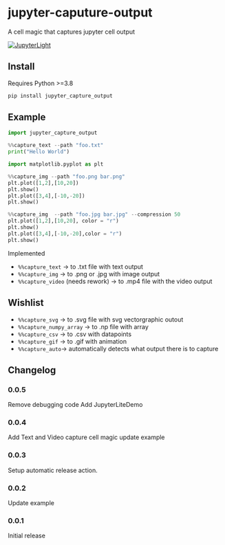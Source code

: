 # jupyter-caputure-output
A cell magic that captures jupyter cell output

[![JupyterLight](https://jupyterlite.rtfd.io/en/latest/_static/badge.svg)](https://kolibril13.github.io/jupyter-capture-output/)  

## Install
Requires Python >=3.8
```py
pip install jupyter_capture_output
```

## Example

```py
import jupyter_capture_output
```

```py 
%%capture_text --path "foo.txt"
print("Hello World")
```

```py
import matplotlib.pyplot as plt
```

```py
%%capture_img --path "foo.png bar.png"
plt.plot([1,2],[10,20])
plt.show()
plt.plot([3,4],[-10,-20])
plt.show()
```

```py
%%capture_img  --path "foo.jpg bar.jpg" --compression 50
plt.plot([1,2],[10,20], color = "r")
plt.show()
plt.plot([3,4],[-10,-20],color = "r")
plt.show()
```



Implemented
* `%%capture_text`  ->  to .txt file with text output
* `%%capture_img` -> to .png or .jpg with image output
* `%%capture_video` (needs rework) -> to .mp4 file with the video output

## Wishlist

* `%%capture_svg` ->  to .svg file with svg vectorgraphic outout
* `%%capture_numpy_array` -> to .np file with array 
* `%%capture_csv` -> to .csv with datapoints 
* `%%capture_gif` -> to .gif with animation
* `%%capture_auto`-> automatically detects what output there is to capture

## Changelog


### 0.0.5

Remove debugging code
Add JupyterLiteDemo
### 0.0.4

Add Text and Video capture cell magic
update example

### 0.0.3

Setup automatic release action.

### 0.0.2

Update example

### 0.0.1

Initial release
